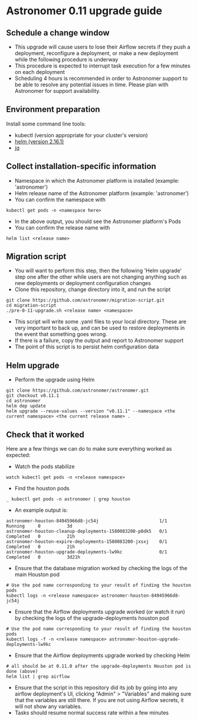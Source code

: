 # Astronomer 0.11 upgrade guide


## Schedule a change window

- This upgrade will cause users to lose their Airflow secrets if they push a deployment, reconfigure a deployment, or make a new deployment while the following procedure is underway
- This procedure is expected to interrupt task execution for a few minutes on each deployment
- Scheduling 4 hours is recommended in order to Astronomer support to be able to resolve any potential issues in time. Please plan with Astronomer for support availability.

## Environment preparation

Install some command line tools:

- kubectl (version appropriate for your cluster's version)
- [helm (version 2.16.1)](https://github.com/helm/helm/releases/tag/v2.16.1)
- [jq](https://stedolan.github.io/jq/download/)

## Collect installation-specific information

- Namespace in which the Astronomer platform is installed (example: 'astronomer')
- Helm release name of the Astronomer platform (example: 'astronomer')
- You can confirm the namespace with
```
kubectl get pods -n <namespace here>
```
- In the above output, you should see the Astronomer platform's Pods
- You can confirm the release name with
```
helm list <release name>
```

## Migration script

- You will want to perform this step, then the following 'Helm upgrade' step one after the other while users are not changing anything such as new deployments or deployment configuration changes
- Clone this repository, change directory into it, and run the script
```
git clone https://github.com/astronomer/migration-script.git
cd migration-script
./pre-0-11-upgrade.sh <release name> <namespace>
```
- This script will write some .yaml files to your local directory. These are very important to back up, and can be used to restore deployments in the event that something goes wrong.
- If there is a failure, copy the output and report to Astronomer support
- The point of this script is to persist helm configuration data

## Helm upgrade

- Perform the upgrade using Helm
```
git clone https://github.com/astronomer/astronomer.git
git checkout v0.11.1
cd astronomer
helm dep update
helm upgrade --reuse-values --version "v0.11.1" --namespace <the current namespace> <the current release name> .
```

## Check that it worked

Here are a few things we can do to make sure everything worked as expected:

- Watch the pods stabilize
```
watch kubectl get pods -n <release namespace>
```
- Find the houston pods
```
_ kubectl get pods -n astronomer | grep houston
```
- An example output is:
```
astronomer-houston-84945966d8-jc54j                       1/1     Running     0          3d
astronomer-houston-cleanup-deployments-1580083200-p8dk5   0/1     Completed   0          21h
astronomer-houston-expire-deployments-1580083200-jxsxj    0/1     Completed   0          21h
astronomer-houston-upgrade-deployments-lw9kc              0/1     Completed   0          3d21h
```
- Ensure that the database migration worked by checking the logs of the main Houston pod
```
# Use the pod name corresponding to your result of finding the houston pods
kubectl logs -n <release namespace> astronomer-houston-84945966d8-jc54j
```
- Ensure that the Airflow deployments upgrade worked (or watch it run) by checking the logs of the upgrade-deployments houston pod
```
# Use the pod name corresponding to your result of finding the houston pods
kubectl logs -f -n <release namespace> astronomer-houston-upgrade-deployments-lw9kc
```
- Ensure that the Airflow deployments upgrade worked by checking Helm
```
# all should be at 0.11.0 after the upgrade-deployments Houston pod is done (above)
helm list | grep airflow
```
- Ensure that the script in this repository did its job by going into any airflow deployment's UI, clicking "Admin" > "Variables" and making sure that the variables are still there. If you are not using Airflow secrets, it will not show any variables.
- Tasks should resume normal success rate within a few minutes
